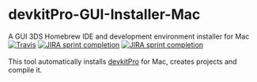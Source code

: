 # devkitPro-GUI-Installer-Mac
A GUI 3DS Homebrew IDE and development environment installer for Mac
<br/>[![Travis](https://img.shields.io/travis/rust-lang/rust.svg)]() [![JIRA sprint completion](https://img.shields.io/badge/Completion-100%25-green.svg)]() [![JIRA sprint completion](https://img.shields.io/badge/Required%20privileges-admin%20%2F%20root-yellowgreen.svg)]()
<br/><br/>
This tool automatically installs [devkitPro](https://sourceforge.net/projects/devkitpro/) for Mac, creates projects and compile it.
